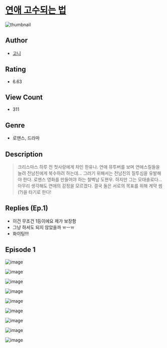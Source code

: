 # [연애 고수되는 법](https://comic.naver.com/challenge/list?titleId=810120)
![thumbnail](https://image-comic.pstatic.net/user_contents_data/challenge_comic/2023/05/23/346135/upload_3545568994842259761_480x623.jpeg)

## Author
- [고니](https://comic.naver.com/artistTitle?id=346135)

## Rating
- 6.63

## View Count
- 311

## Genre
- 로맨스, 드라마

## Description
> 크리스마스 하루 전 첫사랑에게 차인 한유나. 연애 뮤투버를 보며 연애스킬들을 늘려 전남친에게 복수하려 하는데... 그러기 위해서는 전남친의 질투심을 유발해야 한다. 로맨스 영화를 만들어야 하는 철벽남 도현우. 하지만 그는 모태솔로다... 아무리 생각해도 연애의 감정을 모르겠다. 결국 둘은 서로의 목표를 위해 계약 썸(?)을 타기로 한다!

## Replies (Ep.1)
- 이건 무조건 1등이에요 제가 보장함
- 그냥 하셔도 되지 않았을까 ㅠㅡㅠ
- 화이팅!!!

## Episode 1
![image](https://image-comic.pstatic.net/user_contents_data/challenge_comic/2023/05/23/346135/upload_3703478837010706997.jpeg)

![image](https://image-comic.pstatic.net/user_contents_data/challenge_comic/2023/05/23/346135/upload_3905012742804157753.jpeg)

![image](https://image-comic.pstatic.net/user_contents_data/challenge_comic/2023/05/23/346135/upload_7291669973341189985.jpeg)

![image](https://image-comic.pstatic.net/user_contents_data/challenge_comic/2023/05/23/346135/upload_7292229637692076597.jpeg)

![image](https://image-comic.pstatic.net/user_contents_data/challenge_comic/2023/05/23/346135/upload_3688559373932650805.jpeg)

![image](https://image-comic.pstatic.net/user_contents_data/challenge_comic/2023/05/23/346135/upload_3630239073877244208.jpeg)

![image](https://image-comic.pstatic.net/user_contents_data/challenge_comic/2023/05/23/346135/upload_7306023199943504227.jpeg)

![image](https://image-comic.pstatic.net/user_contents_data/challenge_comic/2023/05/23/346135/upload_7364903151467913573.jpeg)

![image](https://image-comic.pstatic.net/user_contents_data/challenge_comic/2023/05/23/346135/upload_7378130259136439864.jpeg)

